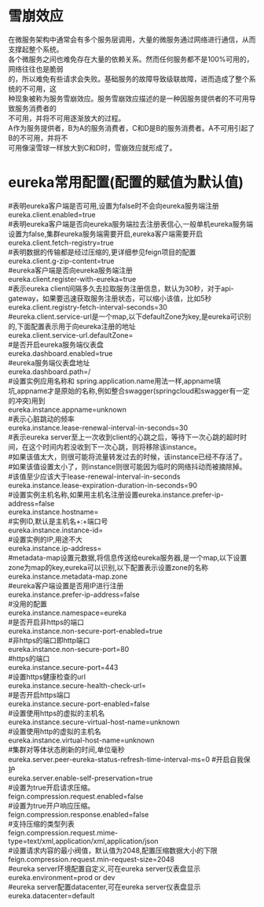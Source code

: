 **雪崩效应**
===
在微服务架构中通常会有多个服务层调用，大量的微服务通过网络进行通信，从而支撑起整个系统。  
各个微服务之间也难免存在大量的依赖关系。然而任何服务都不是100%可用的，网络往往也是脆弱  
的，所以难免有些请求会失败。基础服务的故障导致级联故障，进而造成了整个系统的不可用，这  
种现象被称为服务雪崩效应。服务雪崩效应描述的是一种因服务提供者的不可用导致服务消费者的  
不可用，并将不可用逐渐放大的过程。  
A作为服务提供者，B为A的服务消费者，C和D是B的服务消费者。A不可用引起了B的不可用，并将不  
可用像滚雪球一样放大到C和D时，雪崩效应就形成了。  

**eureka常用配置(配置的赋值为默认值)**
===
#表明eureka客户端是否可用,设置为false时不会向eureka服务端注册  
eureka.client.enabled=true  
#表明eureka客户端是否向eureka服务端拉去注册表信心,一般单机eureka服务端设置为false,集群eureka服务端需要开启,eureka客户端需要开启  
eureka.client.fetch-registry=true  
#表明数据的传输都是经过压缩的,更详细参见feign项目的配置  
eureka.client.g-zip-content=true  
#eureka客户端是否向eureka服务端注册  
eureka.client.register-with-eureka=true  
#表示eureka client间隔多久去拉取服务注册信息，默认为30秒，对于api-gateway，如果要迅速获取服务注册状态，可以缩小该值，比如5秒  
eureka.client.registry-fetch-interval-seconds=30  
#eureka.client.service-url是一个map,以下defaultZone为key,是eureka可识别的,下面配置表示用于向eureka注册的地址  
eureka.client.service-url.defaultZone=  
#是否开启eureka服务端仪表盘  
eureka.dashboard.enabled=true  
#eureka服务端仪表盘地址  
eureka.dashboard.path=/  
#设置实例应用名称和 spring.application.name用法一样,appname填坑,appname才是原始的名称,例如整合swagger(springcloud和swagger有一定的冲突)用到  
eureka.instance.appname=unknown  
#表示心脏跳动的频率  
eureka.instance.lease-renewal-interval-in-seconds=30  
#表示eureka server至上一次收到client的心跳之后，等待下一次心跳的超时时间，在这个时间内若没收到下一次心跳，则将移除该instance。  
#如果该值太大，则很可能将流量转发过去的时候，该instance已经不存活了。  
#如果该值设置太小了，则instance则很可能因为临时的网络抖动而被摘除掉。  
#该值至少应该大于lease-renewal-interval-in-seconds  
eureka.instance.lease-expiration-duration-in-seconds=90  
#设置实例主机名称,如果用主机名注册设置eureka.instance.prefer-ip-address=false  
eureka.instance.hostname=  
#实例ID,默认是主机名+:+端口号  
eureka.instance.instance-id=  
#设置实例的IP,用途不大  
eureka.instance.ip-address=  
#metadata-map设置元数据,将信息传送给eureka服务器,是一个map,以下设置zone为map的key,eureka可以识别,以下配置表示设置zone的名称  
eureka.instance.metadata-map.zone  
#eureka客户端设置是否用IP进行注册  
eureka.instance.prefer-ip-address=false  
#没用的配置  
eureka.instance.namespace=eureka  
#是否开启非https的端口  
eureka.instance.non-secure-port-enabled=true  
#非https的端口即http端口  
eureka.instance.non-secure-port=80  
#https的端口  
eureka.instance.secure-port=443  
#设置https健康检查的url  
eureka.instance.secure-health-check-url=  
#是否开启https端口  
eureka.instance.secure-port-enabled=false  
#设置使用https的虚拟的主机名  
eureka.instance.secure-virtual-host-name=unknown  
#设置使用http的虚拟的主机名  
eureka.instance.virtual-host-name=unknown  
#集群对等体状态刷新的时间,单位毫秒  
eureka.server.peer-eureka-status-refresh-time-interval-ms=0 
#开启自我保护  
eureka.server.enable-self-preservation=true  
#设置为true开启请求压缩。  
feign.compression.request.enabled=false  
#设置为true开户响应压缩。  
feign.compression.response.enabled=false  
#支持压缩的类型列表  
feign.compression.request.mime-type=text/xml,application/xml,application/json  
#设置请求内容的最小阀值，默认值为2048,配置压缩数据大小的下限  
feign.compression.request.min-request-size=2048  
#eureka server环境配置自定义,可在eureka server仪表盘显示  
eureka.environment=prod or dev  
#eureka server配置datacenter,可在eureka server仪表盘显示  
eureka.datacenter=default  

  